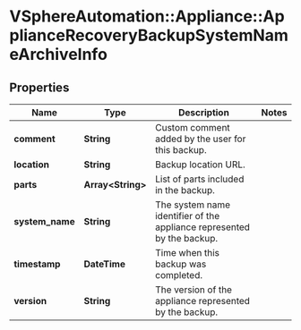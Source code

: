 # VSphereAutomation::Appliance::ApplianceRecoveryBackupSystemNameArchiveInfo

## Properties
Name | Type | Description | Notes
------------ | ------------- | ------------- | -------------
**comment** | **String** | Custom comment added by the user for this backup. | 
**location** | **String** | Backup location URL. | 
**parts** | **Array&lt;String&gt;** | List of parts included in the backup. | 
**system_name** | **String** | The system name identifier of the appliance represented by the backup. | 
**timestamp** | **DateTime** | Time when this backup was completed. | 
**version** | **String** | The version of the appliance represented by the backup. | 


